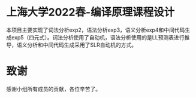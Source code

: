 # 上海大学2022春-编译原理课程设计

本项目主要实现了词法分析exp2，语法分析exp3，语义分析exp4和中间代码生成exp5（四元式）。词法分析使用了自动机，语法分析使用的是LL预测表进行推导，语义分析和中间代码生成采用了SLR自动机的方式。

# 致谢

感谢小组所有成员的贡献，各位辛苦了。
